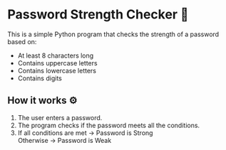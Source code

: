 # Password Strength Checker 🔑

This is a simple Python program that checks the strength of a password based on:
- At least 8 characters long
- Contains uppercase letters
- Contains lowercase letters
- Contains digits

## How it works ⚙️
1. The user enters a password.
2. The program checks if the password meets all the conditions.
3. If all conditions are met → Password is Strong  
   Otherwise → Password is Weak

